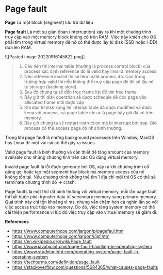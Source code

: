 # Page fault

**Page**
Là một block (segment) lưu trữ dữ liệu

**Page fault**
Là một sự gián đoạn (interruption) xảy ra khi một chương trình truy cập vào một memory block không có trên RAM. Việc này khiến cho OS phải tìm trong virtual memory để nó có thể được lấy từ disk (SSD hoặc HDD) đưa lên RAM.

![[Pasted image 20220916145822.png]]

> 1. Đầu tiên thì internal table (thường là process control block) của process xác định reference đó là valid hay invalid memory access
> 2. Nếu reference invalid thì sẽ terminate process đó. Còn trong trường hợp valid thì nếu không thể truy cập page đó thì sẽ lấy nó từ storage (backing store)
> 3. Sau đó chúng ta sẽ đến free frame list để tìm free frame
> 4. Bây giờ thì disk operation sẽ được schedule để đọc page vào allocated frame mới được cấp
> 5. Khi đọc từ disk xong thì internal table đã được modified và được keep với process, và page table chỉ ra là page bây giờ đã có trên memory.
> 6. Bây giờ chúng ta sẽ restart instruction mà bị interrupt bởi trap. Giờ process có thể access page đó như bình thường.

Trong khi page fault là những background processes trên Window, MacOS hay Linux thì một vài cái có thể gây ra issues.

Valid page fault là bình thường và cần thiết để tăng amount của memory available cho những chương tình trên các OS dùng virtual memory.

Invalid page fault là lỗi được generate bởi OS, xảy ra khi chương trình cố gắng gọi hoặc tạo một segment hay block mà memory access của nó không tồn tại. Nếu chương trình không thể tìm 1 địa chỉ mới thì OS có thể sẽ terminate chương trình đó -> crash.

Page faults là một thứ rất bình thường với virtual memory, mỗi lần page fault thì bắt buộc phải transfer data từ secondary memory sang primary memory. Quá trình này chỉ tốn khoảng vì ms, nhưng vẫn chậm hơn cả nghìn lần so với việc access trực tiếp vào memory. Do đó, việc tăng system memory có thể cải thiện performance vì lúc đó việc truy cập vào virtual memory sẽ giảm đi.

**References**
- https://www.computerhope.com/jargon/p/pagefaul.htm
- https://www.computerhope.com/jargon/i/ipf.htm
- https://en.wikipedia.org/wiki/Page_fault
- https://www.javatpoint.com/page-fault-handling-in-operating-system
- https://www.studytonight.com/operating-system/page-fault-in-operating-system
- https://techterms.com/definition/page_fault
- https://stackoverflow.com/questions/5684365/what-causes-page-faults